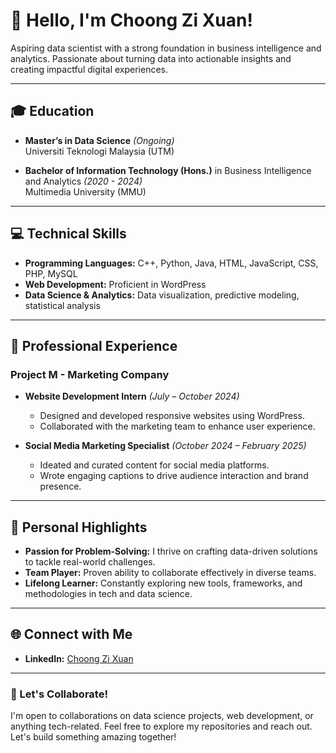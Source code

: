 
# 👋 Hello, I'm Choong Zi Xuan!

Aspiring data scientist with a strong foundation in business intelligence and analytics. Passionate about turning data into actionable insights and creating impactful digital experiences.

---

## 🎓 Education
- **Master’s in Data Science** *(Ongoing)*  
  Universiti Teknologi Malaysia (UTM)  

- **Bachelor of Information Technology (Hons.)** in Business Intelligence and Analytics *(2020 - 2024)*  
  Multimedia University (MMU)  

---

## 💻 Technical Skills
- **Programming Languages:** C++, Python, Java, HTML, JavaScript, CSS, PHP, MySQL  
- **Web Development:** Proficient in WordPress  
- **Data Science & Analytics:** Data visualization, predictive modeling, statistical analysis  

---

## 💼 Professional Experience
### **Project M - Marketing Company**  
- **Website Development Intern** *(July – October 2024)*  
  - Designed and developed responsive websites using WordPress.  
  - Collaborated with the marketing team to enhance user experience.  

- **Social Media Marketing Specialist** *(October 2024 – February 2025)*  
  - Ideated and curated content for social media platforms.  
  - Wrote engaging captions to drive audience interaction and brand presence.  

---

## 🌟 Personal Highlights
- **Passion for Problem-Solving:** I thrive on crafting data-driven solutions to tackle real-world challenges.  
- **Team Player:** Proven ability to collaborate effectively in diverse teams.  
- **Lifelong Learner:** Constantly exploring new tools, frameworks, and methodologies in tech and data science.  

---

## 🌐 Connect with Me
- **LinkedIn:** [Choong Zi Xuan](https://www.linkedin.com/uas/login-submit)  
---

### 🚀 Let's Collaborate!  
I'm open to collaborations on data science projects, web development, or anything tech-related. Feel free to explore my repositories and reach out. Let's build something amazing together!  


